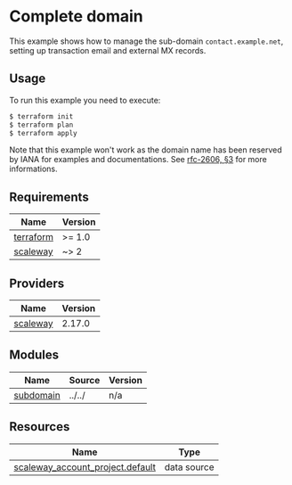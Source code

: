 # Complete domain

This example shows how to manage the sub-domain `contact.example.net`, setting up transaction email and external MX records.

## Usage

To run this example you need to execute:

```bash
$ terraform init
$ terraform plan
$ terraform apply
```

Note that this example won't work as the domain name has been reserved by IANA for examples and documentations. See [rfc-2606, §3](https://www.rfc-editor.org/rfc/rfc2606.html#section-3) for more informations.

<!-- BEGIN_TF_DOCS -->
## Requirements

| Name | Version |
|------|---------|
| <a name="requirement_terraform"></a> [terraform](#requirement_terraform) | >= 1.0 |
| <a name="requirement_scaleway"></a> [scaleway](#requirement_scaleway) | ~> 2 |

## Providers

| Name | Version |
|------|---------|
| <a name="provider_scaleway"></a> [scaleway](#provider_scaleway) | 2.17.0 |

## Modules

| Name | Source | Version |
|------|--------|---------|
| <a name="module_subdomain"></a> [subdomain](#module_subdomain) | ../../ | n/a |

## Resources

| Name | Type |
|------|------|
| [scaleway_account_project.default](https://registry.terraform.io/providers/scaleway/scaleway/latest/docs/data-sources/account_project) | data source |
<!-- END_TF_DOCS -->

